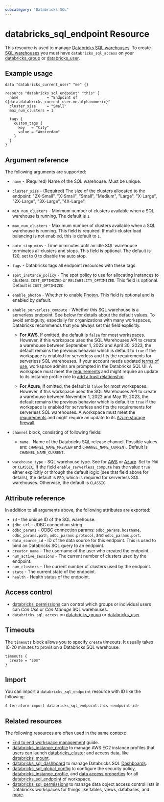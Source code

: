```yaml
---
subcategory: "Databricks SQL"
---
```


# databricks_sql_endpoint Resource

This resource is used to manage [Databricks SQL warehouses](https://docs.databricks.com/sql/admin/sql-endpoints.html). To create [SQL warehouses](https://docs.databricks.com/sql/get-started/concepts.html) you must have `databricks_sql_access` on your [databricks_group](group.md#databricks_sql_access) or [databricks_user](user.md#databricks_sql_access).

## Example usage

```hcl
data "databricks_current_user" "me" {}

resource "databricks_sql_endpoint" "this" {
  name             = "Endpoint of ${data.databricks_current_user.me.alphanumeric}"
  cluster_size     = "Small"
  max_num_clusters = 1

  tags {
    custom_tags {
      key   = "City"
      value = "Amsterdam"
    }
  }
}
```

## Argument reference

The following arguments are supported:

* `name` - (Required) Name of the SQL warehouse. Must be unique.
* `cluster_size` - (Required) The size of the clusters allocated to the endpoint: "2X-Small", "X-Small", "Small", "Medium", "Large", "X-Large", "2X-Large", "3X-Large", "4X-Large".
* `min_num_clusters` - Minimum number of clusters available when a SQL warehouse is running. The default is `1`.
* `max_num_clusters` - Maximum number of clusters available when a SQL warehouse is running. This field is required. If multi-cluster load balancing is not enabled, this is default to `1`.
* `auto_stop_mins` - Time in minutes until an idle SQL warehouse terminates all clusters and stops. This field is optional. The default is 120, set to 0 to disable the auto stop.
* `tags` - Databricks tags all endpoint resources with these tags.
* `spot_instance_policy` - The spot policy to use for allocating instances to clusters: `COST_OPTIMIZED` or `RELIABILITY_OPTIMIZED`. This field is optional. Default is `COST_OPTIMIZED`.
* `enable_photon` - Whether to enable [Photon](https://databricks.com/product/delta-engine). This field is optional and is enabled by default.
* `enable_serverless_compute` - Whether this SQL warehouse is a serverless endpoint. See below for details about the default values. To avoid ambiguity, especially for organizations with many workspaces, Databricks recommends that you always set this field explicitly.

    - **For AWS**, If omitted, the default is `false` for most workspaces. However, if this workspace used the SQL Warehouses API to create a warehouse between September 1, 2022 and April 30, 2023, the default remains the previous behavior which is default to `true` if the workspace is enabled for serverless and fits the requirements for serverless SQL warehouses. If your account needs updated [terms of use](https://docs.databricks.com/sql/admin/serverless.html#accept-terms), workspace admins are prompted in the Databricks SQL UI. A workspace must meet the [requirements](https://docs.databricks.com/sql/admin/serverless.html#requirements) and might require an update to its instance profile role to [add a trust relationship](https://docs.databricks.com/sql/admin/serverless.html#aws-instance-profile-setup).

    - **For Azure**, If omitted, the default is `false` for most workspaces. However, if this workspace used the SQL Warehouses API to create a warehouse between November 1, 2022 and May 19, 2023, the default remains the previous behavior which is default to `true` if the workspace is enabled for serverless and fits the requirements for serverless SQL warehouses. A workspace must meet the [requirements](https://learn.microsoft.com/azure/databricks/sql/admin/serverless) and might require an update to its [Azure storage firewall](https://learn.microsoft.com/azure/databricks/sql/admin/serverless-firewall).

* `channel` block, consisting of following fields:
  * `name` - Name of the Databricks SQL release channel. Possible values are: `CHANNEL_NAME_PREVIEW` and `CHANNEL_NAME_CURRENT`. Default is `CHANNEL_NAME_CURRENT`.

* `warehouse_type` - SQL warehouse type. See for [AWS](https://docs.databricks.com/sql/admin/sql-endpoints.html#switch-the-sql-warehouse-type-pro-classic-or-serverless) or [Azure](https://learn.microsoft.com/en-us/azure/databricks/sql/admin/create-sql-warehouse#--upgrade-a-pro-or-classic-sql-warehouse-to-a-serverless-sql-warehouse). Set to `PRO` or `CLASSIC`. If the field `enable_serverless_compute` has the value `true` either explicitly or through the default logic (see that field above for details), the default is `PRO`, which is required for serverless SQL warehouses. Otherwise, the default is `CLASSIC`.

## Attribute reference

In addition to all arguments above, the following attributes are exported:

* `id` - the unique ID of the SQL warehouse.
* `jdbc_url` - JDBC connection string.
* `odbc_params` - ODBC connection params: `odbc_params.hostname`, `odbc_params.path`, `odbc_params.protocol`, and `odbc_params.port`.
* `data_source_id` - ID of the data source for this endpoint. This is used to bind an Databricks SQL query to an endpoint.
* `creator_name` - The username of the user who created the endpoint.
* `num_active_sessions` - The current number of clusters used by the endpoint.
* `num_clusters` - The current number of clusters used by the endpoint.
* `state` - The current state of the endpoint.
* `health` - Health status of the endpoint.

## Access control

* [databricks_permissions](permissions.md#Job-Endpoint-usage) can control which groups or individual users can *Can Use* or *Can Manage* SQL warehouses.
* `databricks_sql_access` on [databricks_group](group.md#databricks_sql_access) or [databricks_user](user.md#databricks_sql_access).

## Timeouts

The `timeouts` block allows you to specify `create` timeouts. It usually takes 10-20 minutes to provision a Databricks SQL warehouse.

```hcl
timeouts {
  create = "30m"
}
```

## Import

You can import a `databricks_sql_endpoint` resource with ID like the following:

```bash
$ terraform import databricks_sql_endpoint.this <endpoint-id>
```

## Related resources

The following resources are often used in the same context:

* [End to end workspace management](../guides/workspace-management.md) guide.
* [databricks_instance_profile](instance_profile.md) to manage AWS EC2 instance profiles that users can launch [databricks_cluster](cluster.md) and access data, like [databricks_mount](mount.md).
* [databricks_sql_dashboard](sql_dashboard.md) to manage Databricks SQL [Dashboards](https://docs.databricks.com/sql/user/dashboards/index.html).
* [databricks_sql_global_config](sql_global_config.md) to configure the security policy, [databricks_instance_profile](instance_profile.md), and [data access properties](https://docs.databricks.com/sql/admin/data-access-configuration.html) for all [databricks_sql_endpoint](sql_endpoint.md) of workspace.
* [databricks_sql_permissions](sql_permissions.md) to manage data object access control lists in Databricks workspaces for things like tables, views, databases, and [more](https://docs.databricks.com/security/access-control/table-acls/object-privileges.html).
